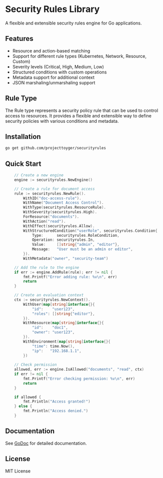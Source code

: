 # Security Rules Library

A flexible and extensible security rules engine for Go applications.

## Features
- Resource and action-based matching
- Support for different rule types (Kubernetes, Network, Resource, Custom)
- Severity levels (Critical, High, Medium, Low)
- Structured conditions with custom operations
- Metadata support for additional context
- JSON marshaling/unmarshaling support

## Rule Type
The Rule type represents a security policy rule that can be used to control access to resources. It provides a flexible and extensible way to define security policies with various conditions and metadata. 

## Installation


```bash
go get github.com/projecttoyger/securityrules
```

## Quick Start

```go
    // Create a new engine
	engine := securityrules.NewEngine()

	// Create a rule for document access
	rule := securityrules.NewRule().
		WithID("doc-access-rule").
		WithName("Document Access Control").
		WithType(securityrules.ResourceRule).
		WithSeverity(securityrules.High).
		ForResource("documents").
		WithAction("read").
		WithEffect(securityrules.Allow).
		WithStructuredCondition("userRole", securityrules.Condition{
			Type:      securityrules.RoleCondition,
			Operation: securityrules.In,
			Value:     []string{"admin", "editor"},
			Message:   "User must be an admin or editor",
		}).
		WithMetadata("owner", "security-team")

	// Add the rule to the engine
	if err := engine.AddRule(rule); err != nil {
		fmt.Printf("Error adding rule: %v\n", err)
		return
	}

	// Create an evaluation context
	ctx := securityrules.NewContext().
		WithUser(map[string]interface{}{
			"id":    "user123",
			"roles": []string{"editor"},
		}).
		WithResource(map[string]interface{}{
			"id":    "doc1",
			"owner": "user123",
		}).
		WithEnvironment(map[string]interface{}{
			"time": time.Now(),
			"ip":   "192.168.1.1",
		})
	
	// Check permission
	allowed, err := engine.IsAllowed("documents", "read", ctx)
	if err != nil {
		fmt.Printf("Error checking permission: %v\n", err)
		return
	}

	if allowed {
		fmt.Println("Access granted!")
	} else {
		fmt.Println("Access denied.")
	}
```

## Documentation
See [GoDoc](https://pkg.go.dev/github.com/projecttoyger/securityrules) for detailed documentation.

## License
MIT License
